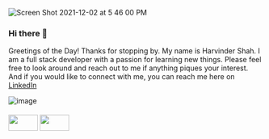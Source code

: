 ![Screen Shot 2021-12-02 at 5 46 00 PM](https://user-images.githubusercontent.com/38383388/144515839-163c6425-1c6e-4c97-a652-9ebc2c9b7b09.png)




### Hi there 👋
Greetings of the Day! Thanks for stopping by. My name is Harvinder Shah. I am a full stack developer with a passion for learning new things. Please feel free to look around and reach out to me if anything piques your interest. And if you would like to connect with me, you can reach me here on [LinkedIn](https://www.linkedin.com/in/harryshah100)

![image](https://user-images.githubusercontent.com/38383388/144524844-910cf242-776c-4fc5-a9e0-280e78d3b9ef.png)


<div style="padding-top: 5px">
    <img src="https://user-images.githubusercontent.com/38383388/144525352-5fdae937-dfef-4671-a0fa-e955cce2b032.png" width=58 height=32>
    <img src="https://user-images.githubusercontent.com/38383388/144525473-f6f12831-ed67-4a9a-a536-adc0eedc344d.png" width=58 height=32>
</div>



<!--
**harry-100/harry-100** is a ✨ _special_ ✨ repository because its `README.md` (this file) appears on your GitHub profile.

Here are some ideas to get you started:

- 🔭 I’m currently working on ...
- 🌱 I’m currently learning ...
- 👯 I’m looking to collaborate on ...
- 🤔 I’m looking for help with ...
- 💬 Ask me about ...
- 📫 How to reach me: ...
- 😄 Pronouns: ...
- ⚡ Fun fact: ...
-->
